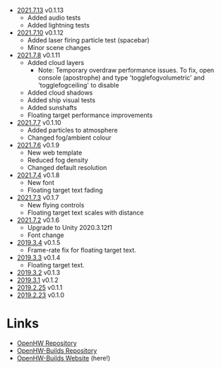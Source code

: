 - [2021.7.13](2021.7.13) v0.1.13
  - Added audio tests
  - Added lightning tests
- [2021.7.10](2021.7.10) v0.1.12
  - Added laser firing particle test (spacebar)
  - Minor scene changes
- [2021.7.8](2021.7.8) v0.1.11
  - Added cloud layers
    - Note: Temporary overdraw performance issues. To fix, open console (apostrophe) and type 'togglefogvolumetric' and 'togglefogceiling' to disable
  - Added cloud shadows
  - Added ship visual tests
  - Added sunshafts
  - Floating target performance improvements
- [2021.7.7](2021.7.7) v0.1.10
  - Added particles to atmosphere
  - Changed fog/ambient colour
- [2021.7.6](2021.7.6) v0.1.9
  - New web template
  - Reduced fog density
  - Changed default resolution
- [2021.7.4](2021.7.4) v0.1.8
  - New font
  - Floating target text fading
- [2021.7.3](2021.7.3) v0.1.7
  - New flying controls
  - Floating target text scales with distance
- [2021.7.2](2021.7.2) v0.1.6
  - Upgrade to Unity 2020.3.12f1
  - Font change
- [2019.3.4](2019.3.4) v0.1.5
  - Frame-rate fix for floating target text.
- [2019.3.3](2019.3.3) v0.1.4
  - Floating target text.
- [2019.3.2](2019.3.2) v0.1.3
- [2019.3.1](2019.3.1) v0.1.2
- [2019.2.25](2019.2.25) v0.1.1
- [2019.2.23](2019.2.23) v0.1.0

# Links
- [OpenHW Repository](https://github.com/st4rdog/OpenHW)
- [OpenHW-Builds Repository](https://github.com/st4rdog/OpenHW-Builds)
- [OpenHW-Builds Website](https://st4rdog.github.io/OpenHW-Builds) (here!)
